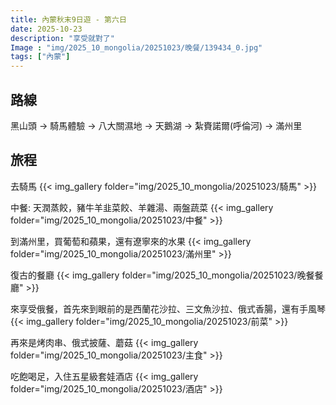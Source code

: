 ```yaml
---
title: 內蒙秋末9日遊 - 第六日
date: 2025-10-23
description: "享受就對了"
Image : "img/2025_10_mongolia/20251023/晚餐/139434_0.jpg"
tags: ["內蒙"]
---
```


## 路線
黑山頭 → 騎馬體驗 → 八大關濕地 → 天鵝湖 → 紮賚諾爾(呼倫河) → 滿州里

## 旅程

去騎馬
{{< img_gallery  folder="img/2025_10_mongolia/20251023/騎馬" >}}

中餐: 天潤蒸餃，豬牛羊韭菜餃、羊雜湯、兩盤蔬菜
{{< img_gallery  folder="img/2025_10_mongolia/20251023/中餐" >}}

到滿州里，買葡萄和蘋果，還有遼寧來的水果
{{< img_gallery  folder="img/2025_10_mongolia/20251023/滿州里" >}}

復古的餐廳
{{< img_gallery  folder="img/2025_10_mongolia/20251023/晚餐餐廳" >}}

來享受俄餐，首先來到眼前的是西蘭花沙拉、三文魚沙拉、俄式香腸，還有手風琴
{{< img_gallery  folder="img/2025_10_mongolia/20251023/前菜" >}}

再來是烤肉串、俄式披薩、蘑菇
{{< img_gallery  folder="img/2025_10_mongolia/20251023/主食" >}}

吃飽喝足，入住五星級套娃酒店
{{< img_gallery  folder="img/2025_10_mongolia/20251023/酒店" >}}